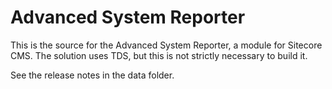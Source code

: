 Advanced System Reporter
========================


This is the source for the Advanced System Reporter, a module for Sitecore CMS. The solution uses TDS, but this is not strictly necessary to build it.

See the release notes in the data folder.

